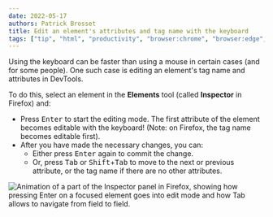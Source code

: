 ```yaml
---
date: 2022-05-17
authors: Patrick Brosset
title: Edit an element's attributes and tag name with the keyboard
tags: ["tip", "html", "productivity", "browser:chrome", "browser:edge", "browser:firefox", "browser:safari"]
---
```


Using the keyboard can be faster than using a mouse in certain cases (and for some people). One such case is editing an element's tag name and attributes in DevTools.

To do this, select an element in the **Elements** tool (called **Inspector** in Firefox) and:

* Press <kbd>Enter</kbd> to start the editing mode. The first attribute of the element becomes editable with the keyboard! (Note: on Firefox, the tag name becomes editable first).
* After you have made the necessary changes, you can:
  * Either press <kbd>Enter</kbd> again to commit the change.
  * Or, press <kbd>Tab</kbd> or <kbd>Shift</kbd>+<kbd>Tab</kbd> to move to the next or previous attribute, or the tag name if there are no other attributes.

![Animation of a part of the Inspector panel in Firefox, showing how pressing Enter on a focused element goes into edit mode and how Tab allows to navigate from field to field.](../../assets/img/edit-elements-with-the-keyboard.gif)
